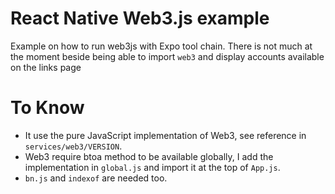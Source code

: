 # React Native Web3.js example

Example on how to run web3js with Expo tool chain. There is not much at the moment beside being able to import `web3` and display accounts available on the links page

# To Know

* It use the pure JavaScript implementation of Web3, see reference in `services/web3/VERSION`.
* Web3 require btoa method to be available globally, I add the implementation in `global.js` and import it at the top of `App.js`.
* `bn.js` and `indexof` are needed too.
